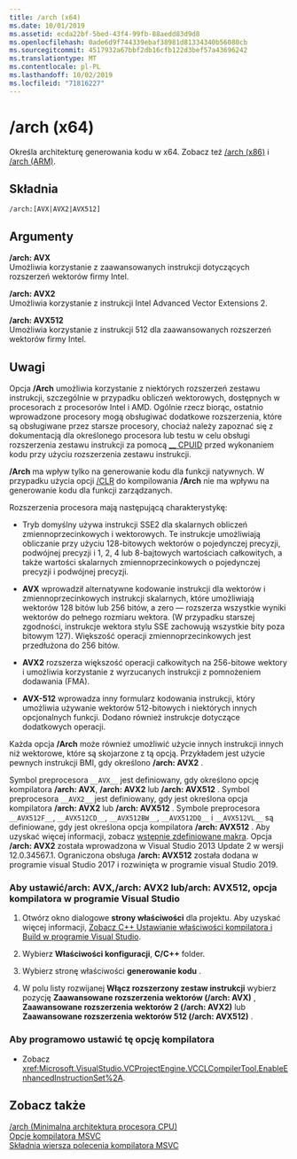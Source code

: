 ```yaml
---
title: /arch (x64)
ms.date: 10/01/2019
ms.assetid: ecda22bf-5bed-43f4-99fb-88aedd83d9d8
ms.openlocfilehash: 0ade6d9f744339ebaf38981d81334340b56080cb
ms.sourcegitcommit: 4517932a67bbf2db16cfb122d3bef57a43696242
ms.translationtype: MT
ms.contentlocale: pl-PL
ms.lasthandoff: 10/02/2019
ms.locfileid: "71816227"
---
```

# <a name="arch-x64"></a>/arch (x64)

Określa architekturę generowania kodu w x64. Zobacz też [/arch (x86)](arch-x86.md) i [/arch (ARM)](arch-arm.md).

## <a name="syntax"></a>Składnia

```
/arch:[AVX|AVX2|AVX512]
```

## <a name="arguments"></a>Argumenty

**/arch: AVX**<br/>
Umożliwia korzystanie z zaawansowanych instrukcji dotyczących rozszerzeń wektorów firmy Intel.

**/arch: AVX2**<br/>
Umożliwia korzystanie z instrukcji Intel Advanced Vector Extensions 2.

**/arch: AVX512**<br/>
Umożliwia korzystanie z instrukcji 512 dla zaawansowanych rozszerzeń wektorów firmy Intel.

## <a name="remarks"></a>Uwagi

Opcja **/Arch** umożliwia korzystanie z niektórych rozszerzeń zestawu instrukcji, szczególnie w przypadku obliczeń wektorowych, dostępnych w procesorach z procesorów Intel i AMD. Ogólnie rzecz biorąc, ostatnio wprowadzone procesory mogą obsługiwać dodatkowe rozszerzenia, które są obsługiwane przez starsze procesory, chociaż należy zapoznać się z dokumentacją dla określonego procesora lub testu w celu obsługi rozszerzenia zestawu instrukcji za pomocą [__ CPUID](../../intrinsics/cpuid-cpuidex.md) przed wykonaniem kodu przy użyciu rozszerzenia zestawu instrukcji.

**/Arch** ma wpływ tylko na generowanie kodu dla funkcji natywnych. W przypadku użycia opcji [/CLR](clr-common-language-runtime-compilation.md) do kompilowania **/Arch** nie ma wpływu na generowanie kodu dla funkcji zarządzanych.

Rozszerzenia procesora mają następującą charakterystykę:

- Tryb domyślny używa instrukcji SSE2 dla skalarnych obliczeń zmiennoprzecinkowych i wektorowych. Te instrukcje umożliwiają obliczanie przy użyciu 128-bitowych wektorów o pojedynczej precyzji, podwójnej precyzji i 1, 2, 4 lub 8-bajtowych wartościach całkowitych, a także wartości skalarnych zmiennoprzecinkowych o pojedynczej precyzji i podwójnej precyzji.

- **AVX** wprowadził alternatywne kodowanie instrukcji dla wektorów i zmiennoprzecinkowych instrukcji skalarnych, które umożliwiają wektorów 128 bitów lub 256 bitów, a zero — rozszerza wszystkie wyniki wektorów do pełnego rozmiaru wektora. (W przypadku starszej zgodności, instrukcje wektora stylu SSE zachowują wszystkie bity poza bitowym 127). Większość operacji zmiennoprzecinkowych jest przedłużona do 256 bitów.

- **AVX2** rozszerza większość operacji całkowitych na 256-bitowe wektory i umożliwia korzystanie z wyrzucanych instrukcji z pomnożeniem dodawania (FMA).

- **AVX-512** wprowadza inny formularz kodowania instrukcji, który umożliwia używanie wektorów 512-bitowych i niektórych innych opcjonalnych funkcji. Dodano również instrukcje dotyczące dodatkowych operacji.

Każda opcja **/Arch** może również umożliwić użycie innych instrukcji innych niż wektorowe, które są skojarzone z tą opcją. Przykładem jest użycie pewnych instrukcji BMI, gdy określono **/arch: AVX2** .

Symbol preprocesora `__AVX__` jest definiowany, gdy określono opcję kompilatora **/arch: AVX**, **/arch: AVX2** lub **/arch: AVX512** . Symbol preprocesora `__AVX2__` jest definiowany, gdy jest określona opcja kompilatora **/arch: AVX2** lub **/arch: AVX512** . Symbole preprocesora `__AVX512F__`, `__AVX512CD__`, `__AVX512BW__`, `__AVX512DQ__` i `__AVX512VL__` są definiowane, gdy jest określona opcja kompilatora **/arch: AVX512** . Aby uzyskać więcej informacji, zobacz [wstępnie zdefiniowane makra](../../preprocessor/predefined-macros.md). Opcja **/arch: AVX2** została wprowadzona w Visual Studio 2013 Update 2 w wersji 12.0.34567.1. Ograniczona obsługa **/arch: AVX512** została dodana w programie visual Studio 2017 i rozwinięta w programie visual Studio 2019.

### <a name="to-set-the-archavx-archavx2-or-archavx512-compiler-option-in-visual-studio"></a>Aby ustawić/arch: AVX,/arch: AVX2 lub/arch: AVX512, opcja kompilatora w programie Visual Studio

1. Otwórz okno dialogowe **strony właściwości** dla projektu. Aby uzyskać więcej informacji, [Zobacz C++ Ustawianie właściwości kompilatora i Build w programie Visual Studio](../working-with-project-properties.md).

1. Wybierz **Właściwości konfiguracji**, **C/C++**  folder.

1. Wybierz stronę właściwości **generowanie kodu** .

1. W polu listy rozwijanej **Włącz rozszerzony zestaw instrukcji** wybierz pozycję **Zaawansowane rozszerzenia wektorów (/arch: AVX)** , **Zaawansowane rozszerzenia wektorów 2 (/arch: AVX2)** lub **Zaawansowane rozszerzenia wektorów 512 (/arch: AVX512)** .

### <a name="to-set-this-compiler-option-programmatically"></a>Aby programowo ustawić tę opcję kompilatora

- Zobacz <xref:Microsoft.VisualStudio.VCProjectEngine.VCCLCompilerTool.EnableEnhancedInstructionSet%2A>.

## <a name="see-also"></a>Zobacz także

[/arch (Minimalna architektura procesora CPU)](arch-minimum-cpu-architecture.md)<br/>
[Opcje kompilatora MSVC](compiler-options.md)<br/>
[Składnia wiersza polecenia kompilatora MSVC](compiler-command-line-syntax.md)
